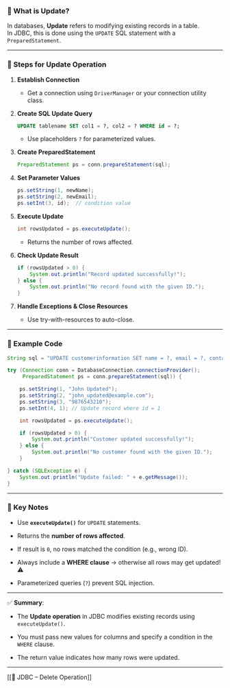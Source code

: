 ### 🔹 What is Update?

In databases, **Update** refers to modifying existing records in a table.  
In JDBC, this is done using the `UPDATE` SQL statement with a `PreparedStatement`.

---

### 🔹 Steps for Update Operation

1. **Establish Connection**
    
    - Get a connection using `DriverManager` or your connection utility class.
        
2. **Create SQL Update Query**
    
    ```sql
    UPDATE tablename SET col1 = ?, col2 = ? WHERE id = ?;
    ```
    
    - Use placeholders `?` for parameterized values.
        
3. **Create PreparedStatement**
    
    ```java
    PreparedStatement ps = conn.prepareStatement(sql);
    ```
    
4. **Set Parameter Values**
    
    ```java
    ps.setString(1, newName);
    ps.setString(2, newEmail);
    ps.setInt(3, id);  // condition value
    ```
    
5. **Execute Update**
    
    ```java
    int rowsUpdated = ps.executeUpdate();
    ```
    
    - Returns the number of rows affected.
        
6. **Check Update Result**
    
    ```java
    if (rowsUpdated > 0) {
        System.out.println("Record updated successfully!");
    } else {
        System.out.println("No record found with the given ID.");
    }
    ```
    
7. **Handle Exceptions & Close Resources**
    
    - Use try-with-resources to auto-close.
        

---

### 🔹 Example Code

```java
String sql = "UPDATE customerinformation SET name = ?, email = ?, contactno = ? WHERE id = ?";

try (Connection conn = DatabaseConnection.connectionProvider();
     PreparedStatement ps = conn.prepareStatement(sql)) {

    ps.setString(1, "John Updated");
    ps.setString(2, "john_updated@example.com");
    ps.setString(3, "9876543210");
    ps.setInt(4, 1); // Update record where id = 1

    int rowsUpdated = ps.executeUpdate();

    if (rowsUpdated > 0) {
        System.out.println("Customer updated successfully!");
    } else {
        System.out.println("No customer found with the given ID.");
    }

} catch (SQLException e) {
    System.out.println("Update failed: " + e.getMessage());
}
```

---

### 🔹 Key Notes

- Use **`executeUpdate()`** for `UPDATE` statements.
    
- Returns the **number of rows affected**.
    
- If result is `0`, no rows matched the condition (e.g., wrong ID).
    
- Always include a **WHERE clause** → otherwise all rows may get updated! ⚠️
    
- Parameterized queries (`?`) prevent SQL injection.
    

---

✅ **Summary**:

- The **Update operation** in JDBC modifies existing records using `executeUpdate()`.
    
- You must pass new values for columns and specify a condition in the `WHERE` clause.
    
- The return value indicates how many rows were updated.
    

---

[[📌 JDBC – Delete Operation]]